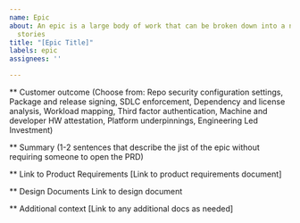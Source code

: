 ```yaml
---
name: Epic
about: An epic is a large body of work that can be broken down into a number of smaller
  stories
title: "[Epic Title]"
labels: epic
assignees: ''

---
```


** Customer outcome (Choose from: Repo security configuration settings, Package and release signing, SDLC enforcement, Dependency and license analysis, Workload mapping, Third factor authentication, Machine and developer HW attestation, Platform underpinnings, Engineering Led Investment)

** Summary (1-2 sentences that describe the jist of the epic without requiring someone to open the PRD)

** Link to Product Requirements
[Link to product requirements document]

** Design Documents
Link to design document

** Additional context 
[Link to any additional docs as needed]
